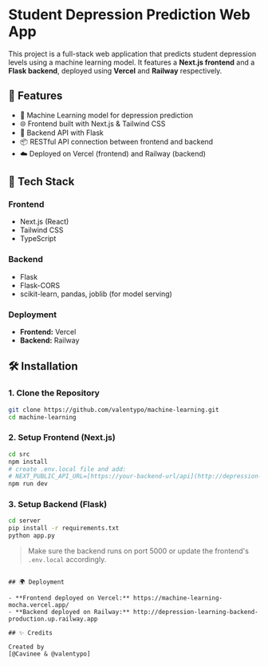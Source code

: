 # Student Depression Prediction Web App

This project is a full-stack web application that predicts student depression levels using a machine learning model. It features a **Next.js frontend** and a **Flask backend**, deployed using **Vercel** and **Railway** respectively.

## 🚀 Features

- 🧠 Machine Learning model for depression prediction
- 🌐 Frontend built with Next.js & Tailwind CSS
- 🐍 Backend API with Flask
- 📦 RESTful API connection between frontend and backend
- ☁️ Deployed on Vercel (frontend) and Railway (backend)

## 🧩 Tech Stack

### Frontend
- Next.js (React)
- Tailwind CSS
- TypeScript

### Backend
- Flask
- Flask-CORS
- scikit-learn, pandas, joblib (for model serving)

### Deployment
- **Frontend:** Vercel
- **Backend:** Railway

## 🛠️ Installation

### 1. Clone the Repository
```bash
git clone https://github.com/valentypo/machine-learning.git
cd machine-learning
```

### 2. Setup Frontend (Next.js)
```bash
cd src
npm install
# create .env.local file and add:
# NEXT_PUBLIC_API_URL=[https://your-backend-url/api](http://depression-learning-backend-production.up.railway.app)
npm run dev
```

### 3. Setup Backend (Flask)
```bash
cd server
pip install -r requirements.txt
python app.py
```

> Make sure the backend runs on port 5000 or update the frontend's `.env.local` accordingly.

```

## 🌍 Deployment

- **Frontend deployed on Vercel:** https://machine-learning-mocha.vercel.app/
- **Backend deployed on Railway:** http://depression-learning-backend-production.up.railway.app

## ✨ Credits

Created by 
[@Cavinee & @valentypo]
